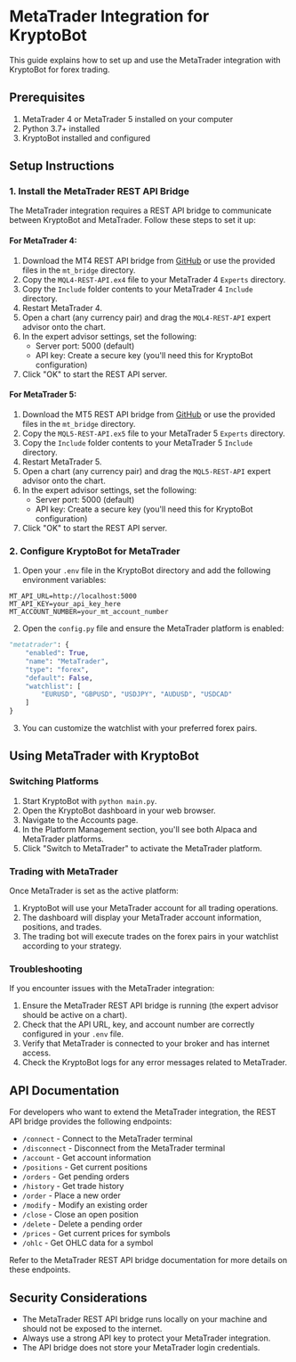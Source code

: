 # MetaTrader Integration for KryptoBot

This guide explains how to set up and use the MetaTrader integration with KryptoBot for forex trading.

## Prerequisites

1. MetaTrader 4 or MetaTrader 5 installed on your computer
2. Python 3.7+ installed
3. KryptoBot installed and configured

## Setup Instructions

### 1. Install the MetaTrader REST API Bridge

The MetaTrader integration requires a REST API bridge to communicate between KryptoBot and MetaTrader. Follow these steps to set it up:

#### For MetaTrader 4:

1. Download the MT4 REST API bridge from [GitHub](https://github.com/khramkov/MQL4-REST-API) or use the provided files in the `mt_bridge` directory.
2. Copy the `MQL4-REST-API.ex4` file to your MetaTrader 4 `Experts` directory.
3. Copy the `Include` folder contents to your MetaTrader 4 `Include` directory.
4. Restart MetaTrader 4.
5. Open a chart (any currency pair) and drag the `MQL4-REST-API` expert advisor onto the chart.
6. In the expert advisor settings, set the following:
   - Server port: 5000 (default)
   - API key: Create a secure key (you'll need this for KryptoBot configuration)
7. Click "OK" to start the REST API server.

#### For MetaTrader 5:

1. Download the MT5 REST API bridge from [GitHub](https://github.com/khramkov/MQL5-REST-API) or use the provided files in the `mt_bridge` directory.
2. Copy the `MQL5-REST-API.ex5` file to your MetaTrader 5 `Experts` directory.
3. Copy the `Include` folder contents to your MetaTrader 5 `Include` directory.
4. Restart MetaTrader 5.
5. Open a chart (any currency pair) and drag the `MQL5-REST-API` expert advisor onto the chart.
6. In the expert advisor settings, set the following:
   - Server port: 5000 (default)
   - API key: Create a secure key (you'll need this for KryptoBot configuration)
7. Click "OK" to start the REST API server.

### 2. Configure KryptoBot for MetaTrader

1. Open your `.env` file in the KryptoBot directory and add the following environment variables:

```
MT_API_URL=http://localhost:5000
MT_API_KEY=your_api_key_here
MT_ACCOUNT_NUMBER=your_mt_account_number
```

2. Open the `config.py` file and ensure the MetaTrader platform is enabled:

```python
"metatrader": {
    "enabled": True,
    "name": "MetaTrader",
    "type": "forex",
    "default": False,
    "watchlist": [
        "EURUSD", "GBPUSD", "USDJPY", "AUDUSD", "USDCAD"
    ]
}
```

3. You can customize the watchlist with your preferred forex pairs.

## Using MetaTrader with KryptoBot

### Switching Platforms

1. Start KryptoBot with `python main.py`.
2. Open the KryptoBot dashboard in your web browser.
3. Navigate to the Accounts page.
4. In the Platform Management section, you'll see both Alpaca and MetaTrader platforms.
5. Click "Switch to MetaTrader" to activate the MetaTrader platform.

### Trading with MetaTrader

Once MetaTrader is set as the active platform:

1. KryptoBot will use your MetaTrader account for all trading operations.
2. The dashboard will display your MetaTrader account information, positions, and trades.
3. The trading bot will execute trades on the forex pairs in your watchlist according to your strategy.

### Troubleshooting

If you encounter issues with the MetaTrader integration:

1. Ensure the MetaTrader REST API bridge is running (the expert advisor should be active on a chart).
2. Check that the API URL, key, and account number are correctly configured in your `.env` file.
3. Verify that MetaTrader is connected to your broker and has internet access.
4. Check the KryptoBot logs for any error messages related to MetaTrader.

## API Documentation

For developers who want to extend the MetaTrader integration, the REST API bridge provides the following endpoints:

- `/connect` - Connect to the MetaTrader terminal
- `/disconnect` - Disconnect from the MetaTrader terminal
- `/account` - Get account information
- `/positions` - Get current positions
- `/orders` - Get pending orders
- `/history` - Get trade history
- `/order` - Place a new order
- `/modify` - Modify an existing order
- `/close` - Close an open position
- `/delete` - Delete a pending order
- `/prices` - Get current prices for symbols
- `/ohlc` - Get OHLC data for a symbol

Refer to the MetaTrader REST API bridge documentation for more details on these endpoints.

## Security Considerations

- The MetaTrader REST API bridge runs locally on your machine and should not be exposed to the internet.
- Always use a strong API key to protect your MetaTrader integration.
- The API bridge does not store your MetaTrader login credentials. 